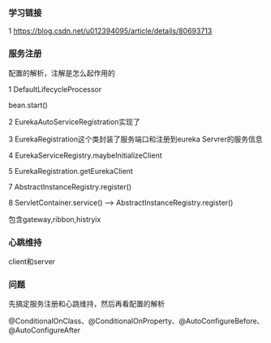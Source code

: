 ### 学习链接

1 https://blog.csdn.net/u012394095/article/details/80693713



### 服务注册

配置的解析，注解是怎么起作用的

1 DefaultLifecycleProcessor

bean.start()

2 EurekaAutoServiceRegistration实现了

3 EurekaRegistration这个类封装了服务端口和注册到eureka Servrer的服务信息

4 EurekaServiceRegistry.maybeInitializeClient

5 EurekaRegistration.getEurekaClient

7 AbstractInstanceRegistry.register()

8 ServletContainer.service() --> AbstractInstanceRegistry.register()

包含gateway,ribbon,histryix



### 心跳维持

client和server

### 问题

先搞定服务注册和心跳维持，然后再看配置的解析

@ConditionalOnClass、@ConditionalOnProperty、@AutoConfigureBefore、@AutoConfigureAfter